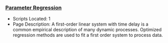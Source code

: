 ### [Parameter Regression](https://www.apmonitor.com/pdc/index.php/Main/DynamicParameterRegression)
- Scripts Located: 1
- Page Description: A first-order linear system with time delay is a common empirical description of many dynamic processes. Optimized regression methods are used to fit a first order system to process data.
